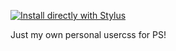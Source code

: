 [![Install directly with Stylus](https://img.shields.io/badge/Install%20directly%20with-Stylus-00adad.svg)]([MY.USER.CSS](https://github.com/Eonflare14/pokemonshowdown-userstyle/raw/refs/heads/main/style/pokemonshowdown.user.css))

Just my own personal usercss for PS!
